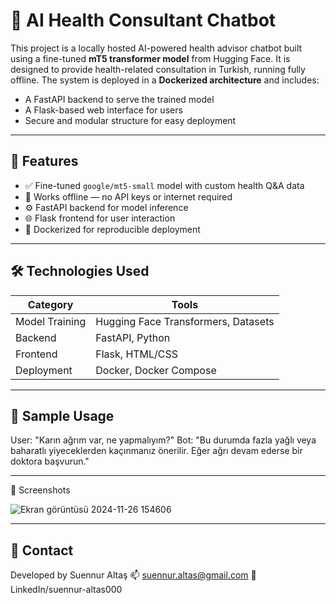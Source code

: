 # 🧠 AI Health Consultant Chatbot

This project is a locally hosted AI-powered health advisor chatbot built using a fine-tuned **mT5 transformer model** from Hugging Face. It is designed to provide health-related consultation in Turkish, running fully offline. The system is deployed in a **Dockerized architecture** and includes:

- A FastAPI backend to serve the trained model
- A Flask-based web interface for users
- Secure and modular structure for easy deployment

---

## 🚀 Features

- ✅ Fine-tuned `google/mt5-small` model with custom health Q&A data
- 🧠 Works offline — no API keys or internet required
- ⚙️ FastAPI backend for model inference
- 🌐 Flask frontend for user interaction
- 🐳 Dockerized for reproducible deployment

---

## 🛠️ Technologies Used

| Category        | Tools                             |
|----------------|------------------------------------|
| Model Training  | Hugging Face Transformers, Datasets |
| Backend         | FastAPI, Python                    |
| Frontend        | Flask, HTML/CSS                    |
| Deployment      | Docker, Docker Compose             |

---

## 🧪 Sample Usage
User: "Karın ağrım var, ne yapmalıyım?"
Bot: "Bu durumda fazla yağlı veya baharatlı yiyeceklerden kaçınmanız önerilir. Eğer ağrı devam ederse bir doktora başvurun."

---

📸 Screenshots

![Ekran görüntüsü 2024-11-26 154606](https://github.com/user-attachments/assets/f0bdbbfc-f521-4117-a101-e983b31ce332)


---

## 🤝 Contact
Developed by Suennur Altaş
📫 suennur.altas@gmail.com
🔗 LinkedIn/suennur-altas000
